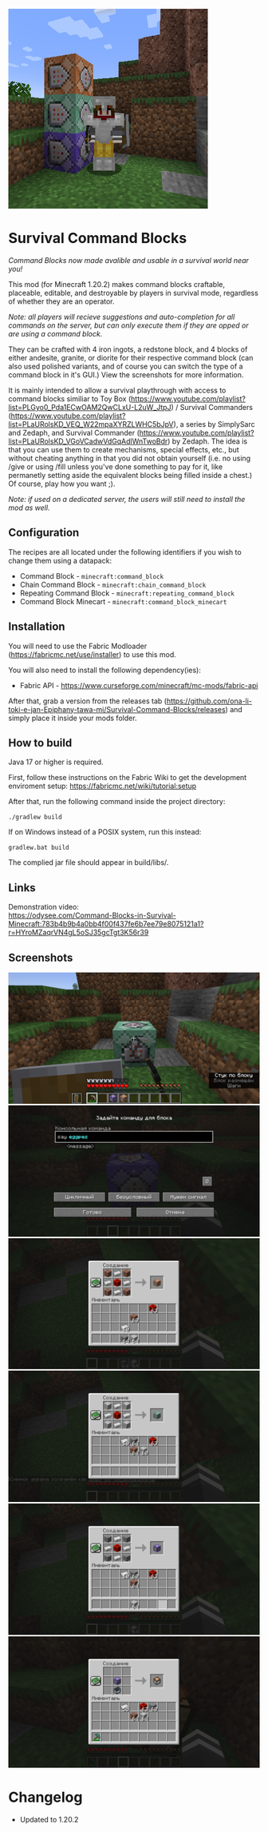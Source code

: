 ![logo](logo.png)

# Survival Command Blocks

*Command Blocks now made avalible and usable in a survival world near you!*

This mod (for Minecraft 1.20.2) makes command blocks craftable, placeable,
editable, and destroyable by players in survival mode, regardless of whether
they are an operator.

*Note: all players will recieve suggestions and auto-completion for all commands
on the server, but can only execute them if they are opped or are using a
command block.*

They can be crafted with 4 iron ingots, a redstone block, and 4 blocks of either
andesite, granite, or diorite for their respective command block (can also used
polished variants, and of course you can switch the type of a command block in
it's GUI.) View the screenshots for more information.

It is mainly intended to allow a survival playthrough with access to command
blocks similiar to Toy Box
(https://www.youtube.com/playlist?list=PLGyo0_Pda1ECwOAM2QwCLxU-L2uW_JtpJ) /
Survival Commanders
(https://www.youtube.com/playlist?list=PLaURolsKD_VEQ_W22mpaXYRZLWHC5bJpV), a
series by SimplySarc and Zedaph, and Survival Commander
(https://www.youtube.com/playlist?list=PLaURolsKD_VGoVCadwVdGqAdlWnTwoBdr) by
Zedaph. The idea is that you can use them to create mechanisms, special effects,
etc., but without cheating anything in that you did not obtain yourself (i.e. no
using /give or using /fill unless you've done something to pay for it, like
permanetly setting aside the equivalent blocks being filled inside a chest.) Of
course, play how you want ;).

*Note: if used on a dedicated server, the users will still need to install the
mod as well.*

## Configuration

The recipes are all located under the following identifiers if you wish to
change them using a datapack:

- Command Block - `minecraft:command_block`
- Chain Command Block - `minecraft:chain_command_block`
- Repeating Command Block - `minecraft:repeating_command_block`
- Command Block Minecart - `minecraft:command_block_minecart`

## Installation

You will need to use the Fabric Modloader (https://fabricmc.net/use/installer)
to use this mod.

You will also need to install the following dependency(ies):
- Fabric API - https://www.curseforge.com/minecraft/mc-mods/fabric-api

After that, grab a version from the releases tab
(https://github.com/ona-li-toki-e-jan-Epiphany-tawa-mi/Survival-Command-Blocks/releases)
and simply place it inside your mods folder.

## How to build

Java 17 or higher is required.

First, follow these instructions on the Fabric Wiki to get the development
enviroment setup: https://fabricmc.net/wiki/tutorial:setup

After that, run the following command inside the project directory:

```console
./gradlew build
```

If on Windows instead of a POSIX system, run this instead:

```console
gradlew.bat build
```

The complied jar file should appear in build/libs/.

## Links

Demonstration video:<br>
https://odysee.com/Command-Blocks-in-Survival-Minecraft:783b4b9b4a0bb4f00f437fe6b7ee79e8075121a1?r=HYroMZaqrVN4gL5oSJ35gcTgt3K56r39

## Screenshots

![breaking a command block](screenshots/breaking.png)
![using a command block in survival](screenshots/menu.png)
![command block recipe](screenshots/command_block_recipe.png)
![chain command block recipe](screenshots/chain_command_block_recipe.png)
![repeating command block recipe](screenshots/repeating_command_block_recipe.png)
![command block minecart recipe](screenshots/command_block_minecart_recipe.png)

# Changelog

- Updated to 1.20.2
